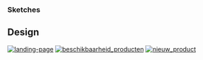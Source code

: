 ### Sketches



## Design


<a href="https://ibb.co/TvkZ00D"><img src="https://ibb.co/TvkZ00D/" alt="landing-page" border="0"></a>
<a href="https://ibb.co/dWR6PJp"><img src="https://i.ibb.co/YjwjKw0/" alt="beschikbaarheid_producten" border="0"></a>
<a href="https://ibb.co/Np8Yjmk"><img src="https://i.ibb.co/Fwk5Dkk/" alt="nieuw_product" border="0"></a>
